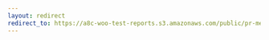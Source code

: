 ```yaml
---
layout: redirect
redirect_to: https://a8c-woo-test-reports.s3.amazonaws.com/public/pr-merge/38507/e2e/index.html
---
```

